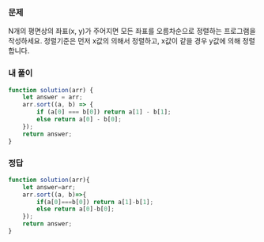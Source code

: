 ### 문제
N개의 평면상의 좌표(x, y)가 주어지면 모든 좌표를 오름차순으로 정렬하는 프로그램을 작성하세요. 정렬기준은 먼저 x값의 의해서 정렬하고, x값이 같을 경우 y값에 의해 정렬합니다.

### 내 풀이
```js
function solution(arr) {
    let answer = arr;
    arr.sort((a, b) => {
        if (a[0] === b[0]) return a[1] - b[1];    
        else return a[0] - b[0];
    });
    return answer;
}
```

### 정답
```js
function solution(arr){
    let answer=arr;
    arr.sort((a, b)=>{
        if(a[0]===b[0]) return a[1]-b[1];
        else return a[0]-b[0];
    });
    return answer;
}
```
